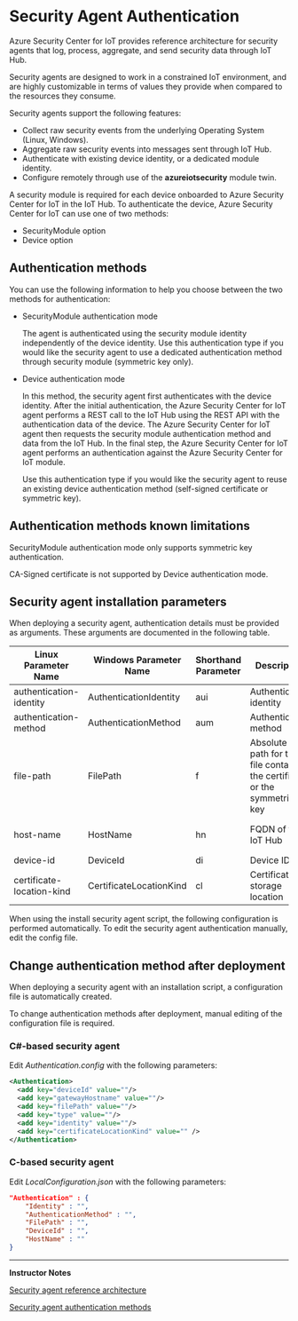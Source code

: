 # Security Agent Authentication

Azure Security Center for IoT provides reference architecture for security agents that log, process, aggregate, and send security data through IoT Hub.

Security agents are designed to work in a constrained IoT environment, and are highly customizable in terms of values they provide when compared to the resources they consume.

Security agents support the following features:

* Collect raw security events from the underlying Operating System (Linux, Windows).
* Aggregate raw security events into messages sent through IoT Hub.
* Authenticate with existing device identity, or a dedicated module identity.
* Configure remotely through use of the **azureiotsecurity** module twin.

A security module is required for each device onboarded to Azure Security Center for IoT in the IoT Hub. To authenticate the device, Azure Security Center for IoT can use one of two methods:

* SecurityModule option
* Device option

## Authentication methods

You can use the following information to help you choose between the two methods for authentication:

* SecurityModule authentication mode

    The agent is authenticated using the security module identity independently of the device identity. Use this authentication type if you would like the security agent to use a dedicated authentication method through security module (symmetric key only).

* Device authentication mode

    In this method, the security agent first authenticates with the device identity. After the initial authentication, the Azure Security Center for IoT agent performs a REST call to the IoT Hub using the REST API with the authentication data of the device. The Azure Security Center for IoT agent then requests the security module authentication method and data from the IoT Hub. In the final step, the Azure Security Center for IoT agent performs an authentication against the Azure Security Center for IoT module.

    Use this authentication type if you would like the security agent to reuse an existing device authentication method (self-signed certificate or symmetric key).

## Authentication methods known limitations

SecurityModule authentication mode only supports symmetric key authentication.

CA-Signed certificate is not supported by Device authentication mode.

## Security agent installation parameters

When deploying a security agent, authentication details must be provided as arguments. These arguments are documented in the following table.

|Linux Parameter Name|Windows Parameter Name|Shorthand Parameter|Description|Options|
|--------------------|----------------------|-------------------|-----------|-------|
|authentication-identity|AuthenticationIdentity|aui|Authentication identity|**SecurityModule** or **Device**|
|authentication-method|AuthenticationMethod|aum|Authentication method|**SymmetricKey** or **SelfSignedCertificate**|
|file-path|FilePath|f|Absolute full path for the file containing the certificate or the symmetric key|     |
|host-name|HostName|hn|FQDN of the IoT Hub|Example: ContosoIotHub.azure-devices.net|
|device-id|DeviceId|di|Device ID|Example: MyDevice1|
|certificate-location-kind|CertificateLocationKind|cl|Certificate storage location|**LocalFile** or **Store**|

When using the install security agent script, the following configuration is performed automatically. To edit the security agent authentication manually, edit the config file.

## Change authentication method after deployment

When deploying a security agent with an installation script, a configuration file is automatically created.

To change authentication methods after deployment, manual editing of the configuration file is required.

### C#-based security agent

Edit _Authentication.config_ with the following parameters:

```xml
<Authentication>
  <add key="deviceId" value=""/>
  <add key="gatewayHostname" value=""/>
  <add key="filePath" value=""/>
  <add key="type" value=""/>
  <add key="identity" value=""/>
  <add key="certificateLocationKind" value="" />
</Authentication>
```

### C-based security agent

Edit _LocalConfiguration.json_ with the following parameters:

```json
"Authentication" : {
	"Identity" : "",
	"AuthenticationMethod" : "",
	"FilePath" : "",
	"DeviceId" : "",
	"HostName" : ""
}
```

---

**Instructor Notes**

[Security agent reference architecture](https://docs.microsoft.com/en-us/azure/asc-for-iot/security-agent-architecture)

[Security agent authentication methods](https://docs.microsoft.com/en-us/azure/asc-for-iot/concept-security-agent-authentication-methods)
